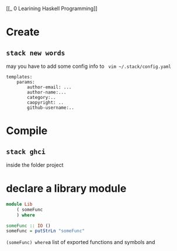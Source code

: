 [[_ 0 Learining Haskell Programming]]

# Create
## `stack new words`

 may you have to add some config info
 to ` vim ~/.stack/config.yaml`
 ```
 templates:
	 params:
		 author-email: ...
		 author-name:...
		 category:..
		 caopyright: ..
		 github-username:..
```

# Compile
## `stack ghci` 
inside the folder project


# declare a library module

```haskell
module Lib
    ( someFunc
    ) where

someFunc :: IO ()
someFunc = putStrLn "someFunc"


```

`(someFunc) where`a list of exported functions and symbols and 









